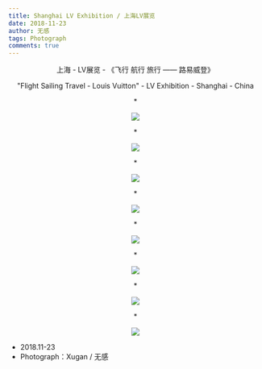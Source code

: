 ```yaml
---
title: Shanghai LV Exhibition / 上海LV展览
date: 2018-11-23
author: 无感
tags: Photograph
comments: true
---
```


<p style="text-align:center;">上海 - LV展览 - 《飞行 航行 旅行 —— 路易威登》</p>

<p style="text-align:center;">"Flight Sailing Travel - Louis Vuitton" - LV Exhibition - Shanghai - China</p>

<p style="text-align:center;">*</p>

<center><img src="/images/20181123LV/20181123LV_0.jpg"></img></center>

<!--more-->


<p style="text-align:center;">*</p>

<center><img src="/images/20181123LV/20181123LV_0.jpg"></img></center>

<p style="text-align:center;">*</p>

<center><img src="/images/20181123LV/20181123LV_1.jpg"></img></center>

<p style="text-align:center;">*</p>

<center><img src="/images/20181123LV/20181123LV_2.jpg"></img></center>

<p style="text-align:center;">*</p>

<center><img src="/images/20181123LV/20181123LV_3.jpg"></img></center>

<p style="text-align:center;">*</p>

<center><img src="/images/20181123LV/20181123LV_4.jpg"></img></center>

<p style="text-align:center;">*</p>

<center><img src="/images/20181123LV/20181123LV_5.jpg"></img></center>

<p style="text-align:center;">*</p>

<center><img src="/images/20181123LV/20181123LV_6.jpg"></img></center>


- 2018.11-23
- Photograph：Xugan / 无感